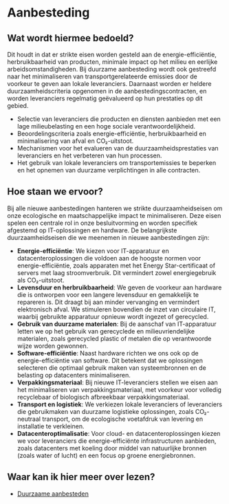 # Aanbesteding

## Wat wordt hiermee bedoeld?
Dit houdt in dat er strikte eisen worden gesteld aan de energie-efficiëntie, herbruikbaarheid van producten, minimale impact op het milieu en eerlijke arbeidsomstandigheden. Bij duurzame aanbesteding wordt ook gestreefd naar het minimaliseren van transportgerelateerde emissies door de voorkeur te geven aan lokale leveranciers. Daarnaast worden er heldere duurzaamheidscriteria opgenomen in de aanbestedingscontracten, en worden leveranciers regelmatig geëvalueerd op hun prestaties op dit gebied.

- Selectie van leveranciers die producten en diensten aanbieden met een lage milieubelasting en een hoge sociale verantwoordelijkheid.
- Beoordelingscriteria zoals energie-efficiëntie, herbruikbaarheid en minimalisering van afval en CO₂-uitstoot.
- Mechanismen voor het evalueren van de duurzaamheidsprestaties van leveranciers en het verbeteren van hun processen.
- Het gebruik van lokale leveranciers om transportemissies te beperken en het opnemen van duurzame verplichtingen in alle contracten.

## Hoe staan we ervoor?
Bij alle nieuwe aanbestedingen hanteren we strikte duurzaamheidseisen om onze ecologische en maatschappelijke impact te minimaliseren. Deze eisen spelen een centrale rol in onze besluitvorming en worden specifiek afgestemd op IT-oplossingen en hardware. De belangrijkste duurzaamheidseisen die we meenemen in nieuwe aanbestedingen zijn:

- **Energie-efficiëntie**: We kiezen voor IT-apparatuur en datacenteroplossingen die voldoen aan de hoogste normen voor energie-efficiëntie, zoals apparaten met het Energy Star-certificaat of servers met laag stroomverbruik. Dit vermindert zowel energiegebruik als CO₂-uitstoot.
- **Levensduur en herbruikbaarheid**: We geven de voorkeur aan hardware die is ontworpen voor een langere levensduur en gemakkelijk te repareren is. Dit draagt bij aan minder vervanging en vermindert elektronisch afval. We stimuleren bovendien de inzet van circulaire IT, waarbij gebruikte apparatuur opnieuw wordt ingezet of gerecycled.
- **Gebruik van duurzame materialen**: Bij de aanschaf van IT-apparatuur letten we op het gebruik van gerecyclede en milieuvriendelijke materialen, zoals gerecycled plastic of metalen die op verantwoorde wijze worden gewonnen.
- **Software-efficiëntie**: Naast hardware richten we ons ook op de energie-efficiëntie van software. Dit betekent dat we oplossingen selecteren die optimaal gebruik maken van systeembronnen en de belasting op datacenters minimaliseren.
- **Verpakkingsmateriaal**: Bij nieuwe IT-leveranciers stellen we eisen aan het minimaliseren van verpakkingsmateriaal, met voorkeur voor volledig recyclebaar of biologisch afbreekbaar verpakkingsmateriaal.
- **Transport en logistiek**: We verkiezen lokale leveranciers of leveranciers die gebruikmaken van duurzame logistieke oplossingen, zoals CO₂-neutraal transport, om de ecologische voetafdruk van levering en installatie te verkleinen.
- **Datacenteroptimalisatie**: Voor cloud- en datacenteroplossingen kiezen we voor leveranciers die energie-efficiënte infrastructuren aanbieden, zoals datacenters met koeling door middel van natuurlijke bronnen (zoals water of lucht) en een focus op groene energiebronnen.

## Waar kan ik hier meer over lezen?
- <a href="#">Duurzaame aanbesteden</a>







